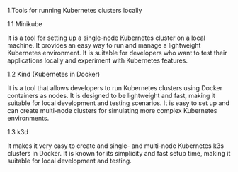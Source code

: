1.Tools for running Kubernetes clusters locally

1.1 Minikube

It is a tool for setting up a single-node Kubernetes cluster on a local machine. It provides an easy way to run and manage a lightweight Kubernetes environment. It is suitable for developers who want to test their applications locally and experiment with Kubernetes features.

1.2 Kind (Kubernetes in Docker)

It is a tool that allows developers to run Kubernetes clusters using Docker containers as nodes. It is designed to be lightweight and fast, making it suitable for local development and testing scenarios. It is easy to set up and can create multi-node clusters for simulating more complex Kubernetes environments.

1.3 k3d

It makes it very easy to create and single- and multi-node Kubernetes k3s clusters in Docker. It is known for its simplicity and fast setup time, making it suitable for local development and testing.
